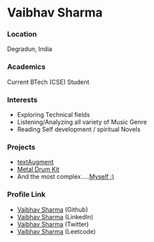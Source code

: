# Vaibhav Sharma

### Location

Degradun, India

### Academics

Current BTech (CSE) Student

### Interests

- Exploring Technical fields
- Listening/Analyzing all variety of Music Genre
- Reading Self development / spiritual Novels

### Projects

- [textAugment](alphavs-76.github.io/textAugment/)
- [Metal Drum Kit](alphavs-76.github.io/Metal_Drum_Kit/)
- And the most complex.....[Myself :)](https://www.linkedin.com/in/vaibhav-sharma-17928b1a1/)

### Profile Link

- [Vaibhav Sharma](https://github.com/AlphaVS-76) (Github)
- [Vaibhav Sharma](https://www.linkedin.com/in/vaibhav-sharma-17928b1a1/) (LinkedIn)
- [Vaibhav Sharma](https://twitter.com/paneer_sharma) (Twitter)
- [Vaibhav Sharma](https://leetcode.com/AlphaVS-76/) (Leetcode)
